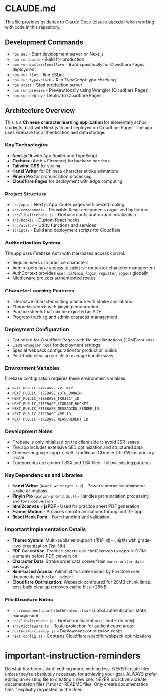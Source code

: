 # CLAUDE.md

This file provides guidance to Claude Code (claude.ai/code) when working with code in this repository.

## Development Commands

- `npm dev` - Start development server on Next.js
- `npm run build` - Build for production
- `npm run build:cloudflare` - Build specifically for Cloudflare Pages deployment  
- `npm run lint` - Run ESLint
- `npm run type-check` - Run TypeScript type checking
- `npm start` - Start production server
- `npm run preview` - Preview locally using Wrangler (Cloudflare Pages)
- `npm run deploy` - Deploy to Cloudflare Pages

## Architecture Overview

This is a **Chinese character learning application** for elementary school students, built with Next.js 15 and deployed on Cloudflare Pages. The app uses Firebase for authentication and data storage.

### Key Technologies
- **Next.js 15** with App Router and TypeScript
- **Firebase** (Auth + Firestore) for backend services
- **Tailwind CSS** for styling
- **Hanzi Writer** for Chinese character stroke animations
- **Pinyin Pro** for pronunciation processing
- **Cloudflare Pages** for deployment with edge computing

### Project Structure
- `src/app/` - Next.js App Router pages with nested routing
- `src/components/` - Reusable React components organized by feature
- `src/lib/firebase.js` - Firebase configuration and initialization
- `src/hooks/` - Custom React hooks
- `src/utils/` - Utility functions and services
- `scripts/` - Build and deployment scripts for Cloudflare

### Authentication System
The app uses Firebase Auth with role-based access control:
- Regular users can practice characters
- Admin users have access to `/admin/*` routes for character management
- AuthContext provides `user`, `isAdmin`, `login`, `register`, `logout` globally
- Middleware protects authenticated routes

### Character Learning Features
- Interactive character writing practice with stroke animations
- Character search with pinyin pronunciation
- Practice sheets that can be exported as PDF
- Progress tracking and admin character management

### Deployment Configuration
- Optimized for Cloudflare Pages with file size limitations (20MB chunks)
- Uses `wrangler.toml` for deployment settings
- Special webpack configuration for production builds
- Post-build cleanup scripts to manage bundle sizes

### Environment Variables
Firebase configuration requires these environment variables:
- `NEXT_PUBLIC_FIREBASE_API_KEY`
- `NEXT_PUBLIC_FIREBASE_AUTH_DOMAIN` 
- `NEXT_PUBLIC_FIREBASE_PROJECT_ID`
- `NEXT_PUBLIC_FIREBASE_STORAGE_BUCKET`
- `NEXT_PUBLIC_FIREBASE_MESSAGING_SENDER_ID`
- `NEXT_PUBLIC_FIREBASE_APP_ID`
- `NEXT_PUBLIC_FIREBASE_MEASUREMENT_ID`

### Development Notes
- Firebase is only initialized on the client side to avoid SSR issues
- The app includes extensive SEO optimization and structured data
- Chinese language support with Traditional Chinese (zh-TW) as primary locale
- Components use a mix of JSX and TSX files - follow existing patterns

### Key Dependencies and Libraries
- **Hanzi Writer** (`hanzi-writer@^3.7.2`) - Powers interactive character stroke animations
- **Pinyin Pro** (`pinyin-pro@^3.26.0`) - Handles pronunciation processing and tone conversion
- **html2canvas** + **jsPDF** - Used for practice sheet PDF generation
- **Framer Motion** - Provides smooth animations throughout the app
- **React Hook Form** - Form handling and validation

### Important Implementation Details
- **Theme System**: Multi-publisher support (康軒, 南一, 翰林) with grade-level organization (1st-6th)
- **PDF Generation**: Practice sheets use html2canvas to capture DOM elements before PDF conversion
- **Character Data**: Stroke order data comes from `hanzi-writer-data` package
- **Role-based Access**: Admin status determined by Firestore user documents with `role: 'admin'`
- **Cloudflare Optimization**: Webpack configured for 20MB chunk limits, post-build cleanup removes cache files >25MB

### File Structure Notes
- `src/components/auth/AuthContext.tsx` - Global authentication state management
- `src/lib/firebase.js` - Firebase initialization (client-side only)
- `src/middleware.js` - Route protection for authenticated areas
- `postbuild-cleanup.js` - Deployment optimization script
- `next.config.ts` - Contains Cloudflare-specific webpack optimizations

# important-instruction-reminders
Do what has been asked; nothing more, nothing less.
NEVER create files unless they're absolutely necessary for achieving your goal.
ALWAYS prefer editing an existing file to creating a new one.
NEVER proactively create documentation files (*.md) or README files. Only create documentation files if explicitly requested by the User.